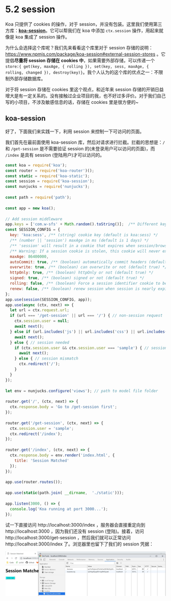 # 5.2 session

Koa 只提供了 cookies 的操作，对于 session，并没有包装。这里我们使用第三方库：[**koa-session**](https://www.npmjs.com/package/koa-session)。它可以帮我们在 koa 中添加 `ctx.session` 操作，用起来就像是 koa 集成了 session 操作。

为什么会选择这个库呢？我们先来看看这个库里对于 session 存储的说明：https://www.npmjs.com/package/koa-session#external-session-stores 。它提倡**尽量将 session 存储在 cookies 中**，如果需要外部存储，可以传递一个 `store:{ get(key, maxAge, { rolling }), set(key, sess, maxAge, { rolling, changed }), destroy(key)}`。我个人认为的这个库的优点之一：不限制外部存储数据库。

对于将 session 存储在 cookies 里这个观点，和近年来 session 存储的开销日益增大是有一定关系的。没有接触过企业项目的我，也不好过多评价。对于我们自己写的小项目，不涉及敏感信息的话，存储在 cookies 里是很方便的~

## koa-session

好了，下面我们来实践一下，利用 session 来控制一下可访问的页面。

我们首先在最前面使用 koa-session 库，然后对请求进行拦截。拦截的思想是：`/` 和 `/get-session` 是不需要验证 session 的(未登录用户可以访问的页面)，而 `/index` 是具有 session (登陆用户)才可以访问的。 

```javascript
const koa = require('koa');
const router = require('koa-router')();
const static = require('koa-static');
const session = require('koa-session');
const nunjucks = require('nunjucks');

const path = require('path');

const app = new koa();

// Add session middleware
app.keys = ['com.w-sfs' + Math.random().toString()];  /** Different key every time server start */
const SESSION_CONFIG = {
  key: 'koa:sess', /** (string) cookie key (default is koa:sess) */
  /** (number || 'session') maxAge in ms (default is 1 days) */
  /** 'session' will result in a cookie that expires when session/browser is closed */
  /** Warning: If a session cookie is stolen, this cookie will never expire */
  maxAge: 86400000,
  autoCommit: true, /** (boolean) automatically commit headers (default true) */
  overwrite: true, /** (boolean) can overwrite or not (default true) */
  httpOnly: true, /** (boolean) httpOnly or not (default true) */
  signed: true, /** (boolean) signed or not (default true) */
  rolling: false, /** (boolean) Force a session identifier cookie to be set on every response. The expiration is reset to the original maxAge, resetting the expiration countdown. (default is false) */
  renew: false, /** (boolean) renew session when session is nearly expired, so we can always keep user logged in. (default is false)*/
};
app.use(session(SESSION_CONFIG, app));
app.use(async (ctx, next) => {
  let url = ctx.request.url;
  if (url === '/get-session' || url === '/') { // non-session request
    ctx.session.user = null;
    await next();
  } else if (url.includes('js') || url.includes('css') || url.includes('image')) {  // static files
    await next();
  } else { // session needed
    if (ctx.session.user && ctx.session.user === 'sample') { // session match
      await next();
    } else { // session mismatch
      ctx.redirect('/');
    }
  }
});

let env = nunjucks.configure('views'); // path to model file folder

router.get('/', (ctx, next) => {
  ctx.response.body = 'Go to /get-session first';
});

router.get('/get-session', (ctx, next) => {
  ctx.session.user = 'sample';
  ctx.redirect('/index');
});

router.get('/index', (ctx, next) => {
  ctx.response.body = env.render('index.html', {
    title: 'Session Matched'
  });
});

app.use(router.routes());

app.use(static(path.join( __dirname,  './static')));

app.listen(3000, () => {
  console.log('Koa running at port 3000...');
});
```

试一下直接访问 http://localhost:3000/index ，服务器会直接重定向到 http://localhost:3000 ，因为我们还没有 session (登陆)。接着，访问 http://localhost:3000/get-session ，然后我们就可以正常访问 http://localhost:3000/index 了。浏览器里也留下了我们的 session 凭据：

![session](../../assets/image/session.jpg)
